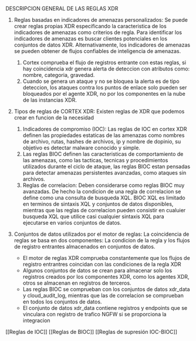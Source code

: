 
DESCRIPCION GENERAL DE LAS REGLAS XDR
1. Reglas basadas en indicadores de amenazas personalizados: Se puede crear reglas propias XDR especificando la caracteristica de los indicadores de amenazas como criterios de regla. Para identificar los indicadores de amenazas es buscar clientes potenciales en los conjuntos de datos XDR. Alternativamente, los indicadores de amenazas se pueden obtener de flujos confiables de inteligencia de amenazas.
	1. Cortex comprueba el flujo de registros entrante con estas reglas, si hay coincidencia xdr genera alerta de deteccion con atributos como: nombre, categoria, gravedad.
	2. Cuando se genera un ataque y no se bloquea la alerta es de tipo deteccion, los ataques contra los puntos de enlace solo pueden ser bloqueados por el agente XDR, no por los componentes en la nube de las instancias XDR.

2. Tipos de reglas de CORTEX XDR: Existen reglas de XDR que podemos crear en funcion de la necesidad
	1. Indicadores de compromiso (IOC): Las reglas de IOC en cortex XDR definen las propiedades estaticas de las amenazas como nombres de archivo, rutas, hashes de archivos, ip y nombre de dopinio, su objetivo es detectar malware conocido y simple.
	2. Las reglas BIOC definen las caracteristicas de comportamiento de las amenazas, como las tacticas, tecnicas y procedimientos utilizados durante el ciclo de ataque, las reglas BIOC estan pensadas para detectar amenazas persistentes avanzadas, como ataques sin archivos.
	3. Reglas de correlacion: Deben considerarse como reglas BIOC muy avanzadas. De hecho la condicion de una regla de correlacion se define como una consulta de busqueda XQL. BIOC XQL es limitado en terminos de sintaxis XQL y conjuntos de datos disponibles, mientras que las reglas de correlacion pueden consistir en cualuier busqueda XQL que utilice casi cualquier sintaxis XQL para ejecutarse en varios conjuntos de datos.

3. Conjuntos de datos utilizados por el motor de reglas: La coincidencia de reglas se basa en dos componentes: La condicion de la regla y los flujos de registro entrantes almacenados en conjuntos de datos.
   - El motor de reglas XDR comprueba constantemente que los flujos de registro entrantres coincidan con las condiciones de la regla XDR
   - Algunos conjuntos de datos se crean para almacenar solo los registros creados por los componentes XDR, como los agentes XDR, otros se almacenan en registros de terceros.
   - Las reglas BIOC se comprueban con los conjuntos de datos xdr_data y cloud_audit_log, mientras que las de correlacion se comprueban en todos los conjuntos de datos.
   - El conjunto de datos xdr_data contiene registros y endpoints que se vinculara con registro de trafico NGFW si se proporciona la integracion



[[Reglas de IOC]]
[[Reglas de BIOC]]
[[Reglas de supresión IOC-BIOC]]

